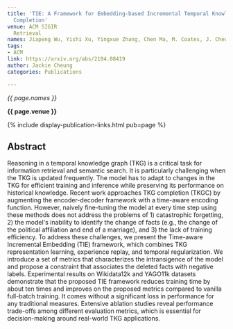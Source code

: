 ```yaml
---
title: 'TIE: A Framework for Embedding-based Incremental Temporal Knowledge Graph
  Completion'
venue: ACM SIGIR
  Retrieval
names: Jiapeng Wu, Yishi Xu, Yingxue Zhang, Chen Ma, M. Coates, J. Cheung
tags:
- ACM
link: https://arxiv.org/abs/2104.08419
author: Jackie Cheung
categories: Publications

---
```


*{{ page.names }}*

**{{ page.venue }}**

{% include display-publication-links.html pub=page %}

## Abstract

Reasoning in a temporal knowledge graph (TKG) is a critical task for information retrieval and semantic search. It is particularly challenging when the TKG is updated frequently. The model has to adapt to changes in the TKG for efficient training and inference while preserving its performance on historical knowledge. Recent work approaches TKG completion (TKGC) by augmenting the encoder-decoder framework with a time-aware encoding function. However, naively fine-tuning the model at every time step using these methods does not address the problems of 1) catastrophic forgetting, 2) the model's inability to identify the change of facts (e.g., the change of the political affiliation and end of a marriage), and 3) the lack of training efficiency. To address these challenges, we present the Time-aware Incremental Embedding (TIE) framework, which combines TKG representation learning, experience replay, and temporal regularization. We introduce a set of metrics that characterizes the intransigence of the model and propose a constraint that associates the deleted facts with negative labels. Experimental results on Wikidata12k and YAGO11k datasets demonstrate that the proposed TIE framework reduces training time by about ten times and improves on the proposed metrics compared to vanilla full-batch training. It comes without a significant loss in performance for any traditional measures. Extensive ablation studies reveal performance trade-offs among different evaluation metrics, which is essential for decision-making around real-world TKG applications.